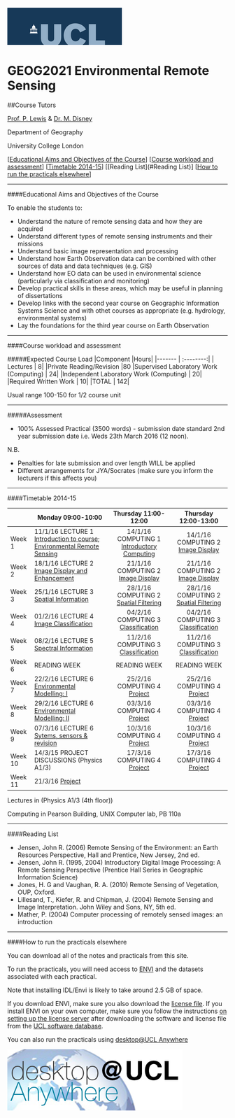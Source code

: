 ![UCL](images/ucl_logo.png)

# GEOG2021 Environmental Remote Sensing

##Course Tutors

[Prof. P. Lewis](http://www2.geog.ucl.ac.uk/~plewis) & [Dr. M. Disney](http://www.geog.ucl.ac.uk/about-the-department/people/academic-staff/mat-disney)

Department of Geography
    
University College London
    

[[Educational Aims and Objectives of the Course](#Education)]  [[Course workload and assessment](#workload)] [[Timetable 2014-15](#Timetable)] [[Reading List](#Reading List)] [[How to run the practicals elsewhere](#elsewhere)]

-----------------------------------


####<a name="Education">Educational Aims and Objectives of the Course</a>

 To enable the students to: 
 
+ Understand the nature of remote sensing data and how they are acquired
+ Understand different types of remote sensing instruments and their missions
+ Understand basic image representation and processing
+ Understand how Earth Observation data can be combined with other sources of data and data techniques (e.g. GIS)
+ Understand how EO data can be used in environmental science (particularly via classification and monitoring)
+ Develop practical skills in these areas, which may be useful in planning of dissertations
+ Develop links with the second year course on Geographic Information Systems Science and with othet courses as appropriate (e.g. hydrology, environmental systems)
+ Lay the foundations for the third year course on Earth Observation

-----------------------------------


####<a name="workload">Course workload and assessment</a>

#####Expected Course Load
|Component 	|Hours|
|-------  | :--------:|
| Lectures | 	8|
|Private Reading/Revision 	|80
|Supervised Laboratory Work (Computing) |	24|
|Independent Laboratory Work (Computing) |	20|
|Required Written Work |	10|
|TOTAL |	142|

Usual range 100-150 for 1/2 course unit 


-----------------------------------


#####Assessment

+ 100% Assessed Practical (3500 words) - submission date standard 2nd year submission date i.e. Weds 23th March 2016 (12 noon).

N.B.

- Penalties for late submission and over length WILL be applied
- Different arrangements for JYA/Socrates (make sure you inform the lecturers if this affects you)

-----------------------------------


####<a name="Timetable">Timetable 2014-15</a>


|  | Monday 09:00-10:00 | Thursday 11:00-12:00 | Thursday 12:00-13:00 |
| -------------------|  -------------------| :-----------------: | :------------------: |
| Week 1 | 11/1/16 LECTURE 1 [Introduction to course; Environmental Remote Sensing](lecture1.ppt) | 14/1/16 COMPUTING 1 [Introductory Computing](basicUnixFileMgr)|14/1/16 COMPUTING 2 [Image Display](ImageDisplay.ipynb)|
| Week 2 | 18/1/16 LECTURE 2 [Image Display and Enhancement](lecture2.ppt) | 21/1/16 COMPUTING 2 [Image Display](ImageDisplay.ipynb)| 21/1/16 COMPUTING 2 [Image Display](ImageDisplay.ipynb)|
| Week 3 | 25/1/16 LECTURE 3 [Spatial Information](lecture5.ppt) | 28/1/16 COMPUTING 2 [Spatial Filtering](practical2)| 28/1/16 COMPUTING 2 [Spatial Filtering](practical2)|
| Week 4 | 01/2/16 LECTURE 4 [Image Classification](lecture4.ppt) | 04/2/16 COMPUTING 3 [Classification](practical3)| 04/2/16 COMPUTING 3 [Classification](practical3)|
| Week 5 | 08/2/16 LECTURE 5 [Spectral Information](lecture3.ppt) | 11/2/16 COMPUTING 3 [Classification](practical3)| 11/2/16 COMPUTING 3 [Classification](practical3)|
| Week 6 | READING WEEK | READING WEEK | READING WEEK |
| Week 7 | 22/2/16 LECTURE 6 [Environmental Modelling: I](modelling1.ppt) | 25/2/16 COMPUTING 4 [Project](project)| 25/2/16 COMPUTING 4 [Project](project)|
| Week 8 | 29/2/16 LECTURE 6 [Environmental Modelling: II](modelling2.ppt) | 03/3/16 COMPUTING 4 [Project](project)| 03/3/16 COMPUTING 4 [Project](project)|
| Week 9 | 07/3/16 LECTURE 6 [Sytems, sensors & revision](lecture8.ppt) | 10/3/16 COMPUTING 4 [Project](project)| 10/3/16 COMPUTING 4 [Project](project)|
| Week 10 | 14/3/15 PROJECT DISCUSSIONS (Physics A1/3)| 17/3/16 COMPUTING 4 [Project](project)| 17/3/16 COMPUTING 4 [Project](project)|
| Week 11 | 21/3/16 [Project](project)| | |


Lectures in (Physics A1/3 (4th floor))

Computing in Pearson Building, UNIX Computer lab, PB 110a 


-----------------------------------


####<a name="Reading List">Reading List</a>

- Jensen, John R. (2006) Remote Sensing of the Environment: an Earth Resources Perspective, Hall and Prentice, New Jersey, 2nd ed.
- Jensen, John R. (1995, 2004) Introductory Digital Image Processing: A Remote Sensing Perspective (Prentice Hall Series in Geographic Information Science)
- Jones, H. G and Vaughan, R. A. (2010) Remote Sensing of Vegetation, OUP, Oxford.
- Lillesand, T., Kiefer, R. and Chipman, J. (2004) Remote Sensing and Image Interpretation. John Wiley and Sons, NY, 5th ed.
- Mather, P. (2004) Computer processing of remotely sensed images: an introduction 


-----------------------------------



####<a name="elsewhere">How to run the practicals elsewhere</a>

You can download all of the notes and practicals from this site.

To run the practicals, you will need access to [ENVI](http://swdb.ucl.ac.uk/package/view/id/142?filter=envi) and the datasets associated with each practical.

Note that installing IDL/Envi is likely to take around 2.5 GB of space.

If you download ENVI, make sure you also download the [license file](http://swdb.ucl.ac.uk/package/download/id/142/fileId/1539). If you install ENVI on your own computer, make sure you follow the instructions [on setting up the license server](http://www.exelisvis.com/Support/HelpArticlesDetail/TabId/219/ArtMID/900/ArticleID/4660/4660.aspx) after downloading the software and license file from the [UCL software database](http://swdb.ucl.ac.uk).

You can also run the practicals using [desktop@UCL Anywhere](http://www.ucl.ac.uk/isd/services/desktops/students/desktop-anywhere)

![desktop@UCL Anywhere](images/desktop-ucl-anywhere-logo-globe.jpg)
